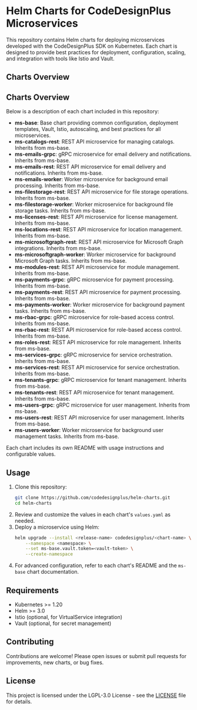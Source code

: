 # Helm Charts for CodeDesignPlus Microservices

This repository contains Helm charts for deploying microservices developed with the CodeDesignPlus SDK on Kubernetes. Each chart is designed to provide best practices for deployment, configuration, scaling, and integration with tools like Istio and Vault.


## Charts Overview

## Charts Overview

Below is a description of each chart included in this repository:

- **ms-base**: Base chart providing common configuration, deployment templates, Vault, Istio, autoscaling, and best practices for all microservices.
- **ms-catalogs-rest**: REST API microservice for managing catalogs. Inherits from ms-base.
- **ms-emails-grpc**: gRPC microservice for email delivery and notifications. Inherits from ms-base.
- **ms-emails-rest**: REST API microservice for email delivery and notifications. Inherits from ms-base.
- **ms-emails-worker**: Worker microservice for background email processing. Inherits from ms-base.
- **ms-filestorage-rest**: REST API microservice for file storage operations. Inherits from ms-base.
- **ms-filestorage-worker**: Worker microservice for background file storage tasks. Inherits from ms-base.
- **ms-licenses-rest**: REST API microservice for license management. Inherits from ms-base.
- **ms-locations-rest**: REST API microservice for location management. Inherits from ms-base.
- **ms-microsoftgraph-rest**: REST API microservice for Microsoft Graph integrations. Inherits from ms-base.
- **ms-microsoftgraph-worker**: Worker microservice for background Microsoft Graph tasks. Inherits from ms-base.
- **ms-modules-rest**: REST API microservice for module management. Inherits from ms-base.
- **ms-payments-grpc**: gRPC microservice for payment processing. Inherits from ms-base.
- **ms-payments-rest**: REST API microservice for payment processing. Inherits from ms-base.
- **ms-payments-worker**: Worker microservice for background payment tasks. Inherits from ms-base.
- **ms-rbac-grpc**: gRPC microservice for role-based access control. Inherits from ms-base.
- **ms-rbac-rest**: REST API microservice for role-based access control. Inherits from ms-base.
- **ms-roles-rest**: REST API microservice for role management. Inherits from ms-base.
- **ms-services-grpc**: gRPC microservice for service orchestration. Inherits from ms-base.
- **ms-services-rest**: REST API microservice for service orchestration. Inherits from ms-base.
- **ms-tenants-grpc**: gRPC microservice for tenant management. Inherits from ms-base.
- **ms-tenants-rest**: REST API microservice for tenant management. Inherits from ms-base.
- **ms-users-grpc**: gRPC microservice for user management. Inherits from ms-base.
- **ms-users-rest**: REST API microservice for user management. Inherits from ms-base.
- **ms-users-worker**: Worker microservice for background user management tasks. Inherits from ms-base.

Each chart includes its own README with usage instructions and configurable values.

## Usage

1. Clone this repository:
   ```sh
   git clone https://github.com/codedesignplus/helm-charts.git
   cd helm-charts
   ```
2. Review and customize the values in each chart's `values.yaml` as needed.
3. Deploy a microservice using Helm:
   ```sh
   helm upgrade --install <release-name> codedesignplus/<chart-name> \
       --namespace <namespace> \
       --set ms-base.vault.token=<vault-token> \
       --create-namespace
   ```
4. For advanced configuration, refer to each chart's README and the `ms-base` chart documentation.

## Requirements

- Kubernetes >= 1.20
- Helm >= 3.0
- Istio (optional, for VirtualService integration)
- Vault (optional, for secret management)

## Contributing

Contributions are welcome! Please open issues or submit pull requests for improvements, new charts, or bug fixes.

## License

This project is licensed under the LGPL-3.0 License - see the [LICENSE](LICENSE.md) file for details.
